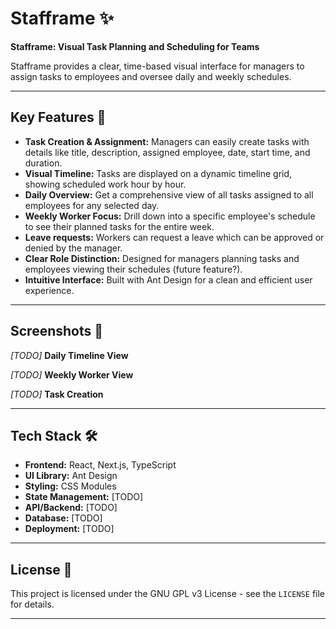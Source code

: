 # Stafframe ✨

**Stafframe: Visual Task Planning and Scheduling for Teams**

Stafframe provides a clear, time-based visual interface for managers to assign tasks to employees and oversee daily and weekly schedules.

---

## Key Features 🚀

*   **Task Creation & Assignment:** Managers can easily create tasks with details like title, description, assigned employee, date, start time, and duration.
*   **Visual Timeline:** Tasks are displayed on a dynamic timeline grid, showing scheduled work hour by hour.
*   **Daily Overview:** Get a comprehensive view of all tasks assigned to all employees for any selected day.
*   **Weekly Worker Focus:** Drill down into a specific employee's schedule to see their planned tasks for the entire week.
*   **Leave requests:** Workers can request a leave which can be approved or denied by the manager.
*   **Clear Role Distinction:** Designed for managers planning tasks and employees viewing their schedules (future feature?).
*   **Intuitive Interface:** Built with Ant Design for a clean and efficient user experience.

---

## Screenshots 📸

*[TODO]*
**Daily Timeline View**

*[TODO]*
**Weekly Worker View**

*[TODO]*
**Task Creation**

---

## Tech Stack 🛠️

*   **Frontend:** React, Next.js, TypeScript
*   **UI Library:** Ant Design
*   **Styling:** CSS Modules
*   **State Management:** [TODO]
*   **API/Backend:** [TODO]
*   **Database:** [TODO]
*   **Deployment:** [TODO]

---


## License 📄


This project is licensed under the GNU GPL v3 License - see the `LICENSE` file for details.

---
